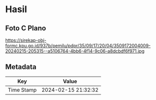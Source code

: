 # Hasil

## Foto C Plano

https://sirekap-obj-formc.kpu.go.id/937b/pemilu/pdpr/35/09/17/20/04/3509172004009-20240215-205315--a5106764-4bb6-4f14-9c06-a8dcbdf6f971.jpg


## Metadata

| Key        | Value               |
| ---------- | ------------------- |
| Time Stamp | 2024-02-15 21:32:32 |



